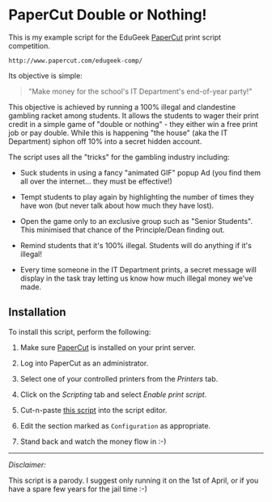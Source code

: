 # PaperCut Double or Nothing! #

This is my example script for the EduGeek [PaperCut](http://www.papercut.com/) 
print script competition.

    http://www.papercut.com/edugeek-comp/

Its objective is simple:

>
>   "Make money for the school's IT Department's end-of-year party!"
>

This objective is achieved by running a 100% illegal and clandestine gambling 
racket among students.  It allows the students to wager their print credit in 
a simple game of "double or nothing" - they either win a free print job or 
pay double. While this is happening "the house" (aka the IT Department) 
siphon off 10% into a secret hidden account.

The script uses all the "tricks" for the gambling industry including:

* Suck students in using a fancy "animated GIF" popup Ad (you find them 
  all over the internet... they must be effective!)

* Tempt students to play again by highlighting the number of times they 
  have won (but never talk about how much they have lost).

* Open the game only to an exclusive group such as "Senior Students".  
  This minimised that chance of the Principle/Dean finding out.

* Remind students that it's 100% illegal. Students will do anything if 
  it's illegal!

* Every time someone in the IT Department prints, a secret message will 
  display in the task tray letting us know how much illegal money we've 
  made.

## Installation

To install this script, perform the following:

1. Make sure [PaperCut](http://www.papercut.com/download/ng/) is installed 
   on your print server.

2. Log into PaperCut as an administrator.

3. Select one of your controlled printers from the *Printers* tab.

4. Click on the *Scripting* tab and select *Enable print script*.

5. Cut-n-paste [this script](https://github.com/codedance/papercut-double-or-nothing/blob/master/papercut-double-or-nothing.js) into the script editor.

6. Edit the section marked as ```Configuration``` as appropriate.

7. Stand back and watch the money flow in :-)

----
*Disclaimer:*

This script is a parody. I suggest only running it on the 1st of April, or if
you have a spare few years for the jail time :-)



